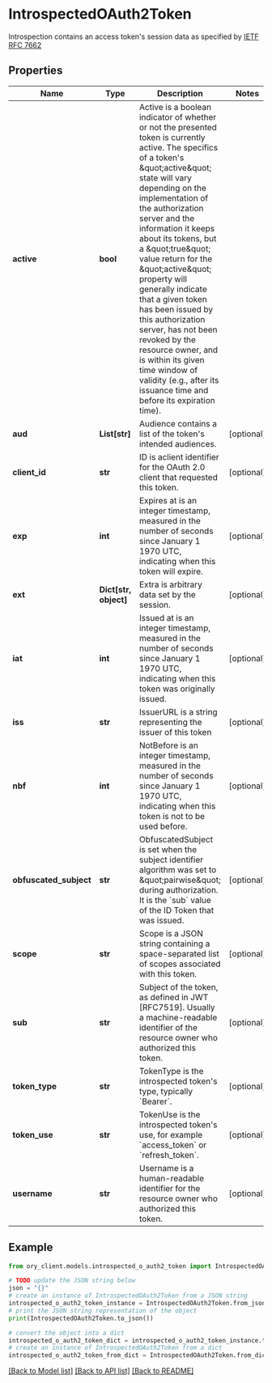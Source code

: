 # IntrospectedOAuth2Token

Introspection contains an access token's session data as specified by [IETF RFC 7662](https://tools.ietf.org/html/rfc7662)

## Properties

Name | Type | Description | Notes
------------ | ------------- | ------------- | -------------
**active** | **bool** | Active is a boolean indicator of whether or not the presented token is currently active.  The specifics of a token&#39;s \&quot;active\&quot; state will vary depending on the implementation of the authorization server and the information it keeps about its tokens, but a \&quot;true\&quot; value return for the \&quot;active\&quot; property will generally indicate that a given token has been issued by this authorization server, has not been revoked by the resource owner, and is within its given time window of validity (e.g., after its issuance time and before its expiration time). | 
**aud** | **List[str]** | Audience contains a list of the token&#39;s intended audiences. | [optional] 
**client_id** | **str** | ID is aclient identifier for the OAuth 2.0 client that requested this token. | [optional] 
**exp** | **int** | Expires at is an integer timestamp, measured in the number of seconds since January 1 1970 UTC, indicating when this token will expire. | [optional] 
**ext** | **Dict[str, object]** | Extra is arbitrary data set by the session. | [optional] 
**iat** | **int** | Issued at is an integer timestamp, measured in the number of seconds since January 1 1970 UTC, indicating when this token was originally issued. | [optional] 
**iss** | **str** | IssuerURL is a string representing the issuer of this token | [optional] 
**nbf** | **int** | NotBefore is an integer timestamp, measured in the number of seconds since January 1 1970 UTC, indicating when this token is not to be used before. | [optional] 
**obfuscated_subject** | **str** | ObfuscatedSubject is set when the subject identifier algorithm was set to \&quot;pairwise\&quot; during authorization. It is the &#x60;sub&#x60; value of the ID Token that was issued. | [optional] 
**scope** | **str** | Scope is a JSON string containing a space-separated list of scopes associated with this token. | [optional] 
**sub** | **str** | Subject of the token, as defined in JWT [RFC7519]. Usually a machine-readable identifier of the resource owner who authorized this token. | [optional] 
**token_type** | **str** | TokenType is the introspected token&#39;s type, typically &#x60;Bearer&#x60;. | [optional] 
**token_use** | **str** | TokenUse is the introspected token&#39;s use, for example &#x60;access_token&#x60; or &#x60;refresh_token&#x60;. | [optional] 
**username** | **str** | Username is a human-readable identifier for the resource owner who authorized this token. | [optional] 

## Example

```python
from ory_client.models.introspected_o_auth2_token import IntrospectedOAuth2Token

# TODO update the JSON string below
json = "{}"
# create an instance of IntrospectedOAuth2Token from a JSON string
introspected_o_auth2_token_instance = IntrospectedOAuth2Token.from_json(json)
# print the JSON string representation of the object
print(IntrospectedOAuth2Token.to_json())

# convert the object into a dict
introspected_o_auth2_token_dict = introspected_o_auth2_token_instance.to_dict()
# create an instance of IntrospectedOAuth2Token from a dict
introspected_o_auth2_token_from_dict = IntrospectedOAuth2Token.from_dict(introspected_o_auth2_token_dict)
```
[[Back to Model list]](../README.md#documentation-for-models) [[Back to API list]](../README.md#documentation-for-api-endpoints) [[Back to README]](../README.md)


